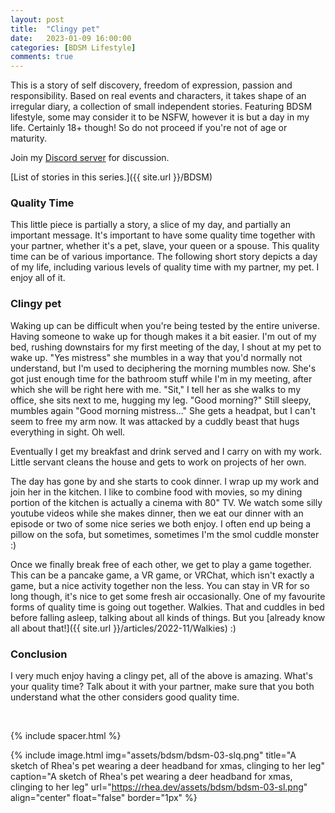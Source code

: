 ```yaml
---
layout: post
title:  "Clingy pet"
date:   2023-01-09 16:00:00
categories: [BDSM Lifestyle]
comments: true
---
```

This is a story of self discovery, freedom of expression, passion and responsibility. Based on real events and characters, it takes shape of an irregular diary, a collection of small independent stories. Featuring BDSM lifestyle, some may consider it to be NSFW, however it is but a day in my life. Certainly 18+ though! So do not proceed if you're not of age or maturity.

Join my [Discord server](https://discord.gg/m2PFpymQb9) for discussion.

[List of stories in this series.]({{ site.url }}/BDSM)

<!--more-->

### Quality Time

This little piece is partially a story, a slice of my day, and partially an important message. It's important to have some quality time together with your partner, whether it's a pet, slave, your queen or a spouse. This quality time can be of various importance. The following short story depicts a day of my life, including various levels of quality time with my partner, my pet. I enjoy all of it.

### Clingy pet

Waking up can be difficult when you're being tested by the entire universe. Having someone to wake up for though makes it
a bit easier. I'm out of my bed, rushing downstairs for my first meeting of the day, I shout at my pet to wake up. "Yes
mistress" she mumbles in a way that you'd normally not understand, but I'm used to deciphering the morning mumbles now.
She's got just enough time for the bathroom stuff while I'm in my meeting, after which she will be right here with me.
"Sit," I tell her as she walks to my office, she sits next to me, hugging my leg. "Good morning?" Still sleepy, mumbles
again "Good morning mistress..." She gets a headpat, but I can't seem to free my arm now. It was attacked by a cuddly
beast that hugs everything in sight. Oh well.

Eventually I get my breakfast and drink served and I carry on with my work. Little servant cleans the house and gets to work
on projects of her own.

The day has gone by and she starts to cook dinner. I wrap up my work and join her in the kitchen. I like to combine food
with movies, so my dining portion of the kitchen is actually a cinema with 80" TV. We watch some silly youtube videos
while she makes dinner, then we eat our dinner with an episode or two of some nice series we both enjoy. I often end up
being a pillow on the sofa, but sometimes, sometimes I'm the smol cuddle monster :)

Once we finally break free of each other, we get to play a game together. This can be a pancake game, a VR game, or
VRChat, which isn't exactly a game, but a nice activity together non the less. You can stay in VR for so long though, it's
nice to get some fresh air occasionally. One of my favourite forms of quality time is going out together. Walkies. That
and cuddles in bed before falling asleep, talking about all kinds of things. But you [already know all about that!]({{ site.url }}/articles/2022-11/Walkies) :)

### Conclusion

I very much enjoy having a clingy pet, all of the above is amazing. What's your quality time? Talk about it with your
partner, make sure that you both understand what the other considers good quality time.

<!--
[Next story]({{ site.url }}/articles/2022-11/Walkies)
-->

&nbsp;

{% include spacer.html %}

{% include image.html
  img="assets/bdsm/bdsm-03-slq.png"
  title="A sketch of Rhea's pet wearing a deer headband for xmas, clinging to her leg"
  caption="A sketch of Rhea's pet wearing a deer headband for xmas, clinging to her leg"
  url="https://rhea.dev/assets/bdsm/bdsm-03-sl.png"
  align="center"
  float="false"
  border="1px"
%}

